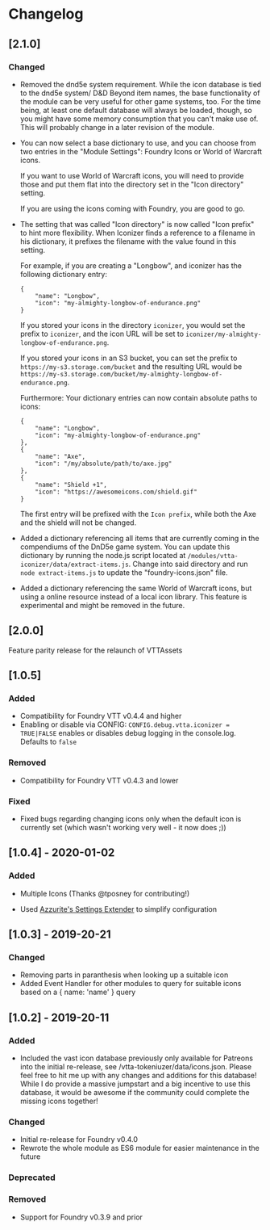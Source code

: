 # Changelog

## [2.1.0]

### Changed

- Removed the dnd5e system requirement. While the icon database is tied to the dnd5e system/ D&D Beyond item names, the base functionality of the module can be very useful for other game systems, too. For the time being, at least one default database will always be loaded, though, so you might have some memory consumption that you can't make use of. This will probably change in a later revision of the module.

- You can now select a base dictionary to use, and you can choose from two entries in the "Module Settings": Foundry Icons or World of Warcraft icons.

  If you want to use World of Warcraft icons, you will need to provide those and put them flat into the directory set in the "Icon directory" setting.

  If you are using the icons coming with Foundry, you are good to go.

- The setting that was called "Icon directory" is now called "Icon prefix" to hint more flexibility. When Iconizer finds a reference to a filename in his dictionary, it prefixes the filename with the value found in this setting.

  For example, if you are creating a "Longbow", and iconizer has the following dictionary entry:

  ```
  {
      "name": "Longbow",
      "icon": "my-almighty-longbow-of-endurance.png"
  }
  ```

  If you stored your icons in the directory `iconizer`, you would set the prefix to `iconizer`, and the icon URL will be set to `iconizer/my-almighty-longbow-of-endurance.png`.

  If you stored your icons in an S3 bucket, you can set the prefix to `https://my-s3.storage.com/bucket` and the resulting URL would be `https://my-s3.storage.com/bucket/my-almighty-longbow-of-endurance.png`.

  Furthermore: Your dictionary entries can now contain absolute paths to icons:

  ```
  {
      "name": "Longbow",
      "icon": "my-almighty-longbow-of-endurance.png"
  },
  {
      "name": "Axe",
      "icon": "/my/absolute/path/to/axe.jpg"
  },
  {
      "name": "Shield +1",
      "icon": "https://awesomeicons.com/shield.gif"
  }
  ```

  The first entry will be prefixed with the `Icon prefix`, while both the Axe and the shield will not be changed.

- Added a dictionary referencing all items that are currently coming in the compendiums of the DnD5e game system. You can update this dictionary by running the node.js script located at `/modules/vtta-iconizer/data/extract-items.js`. Change into said directory and run `node extract-items.js` to update the "foundry-icons.json" file.

- Added a dictionary referencing the same World of Warcraft icons, but using a online resource instead of a local icon library. This feature is experimental and might be removed in the future.

## [2.0.0]

Feature parity release for the relaunch of VTTAssets

## [1.0.5]

### Added

- Compatibility for Foundry VTT v0.4.4 and higher
- Enabling or disable via CONFIG: `CONFIG.debug.vtta.iconizer = TRUE|FALSE` enables or disables debug logging in the console.log. Defaults to `false`

### Removed

- Compatibility for Foundry VTT v0.4.3 and lower

### Fixed

- Fixed bugs regarding changing icons only when the default icon is currently set (which wasn't working very well - it now does ;))

## [1.0.4] - 2020-01-02

### Added

- Multiple Icons (Thanks @tposney for contributing!)

- Used [Azzurite's Settings Extender](https://gitlab.com/foundry-azzurite/settings-extender) to simplify configuration

## [1.0.3] - 2019-20-21

### Changed

- Removing parts in paranthesis when looking up a suitable icon
- Added Event Handler for other modules to query for suitable icons based on a { name: 'name' } query

## [1.0.2] - 2019-20-11

### Added

- Included the vast icon database previously only available for Patreons into the initial re-release, see /vtta-tokeniuzer/data/icons.json. Please feel free to hit me up with any changes and additions for this database! While I do provide a massive jumpstart and a big incentive to use this database, it would be awesome if the community could complete the missing icons together!

### Changed

- Initial re-release for Foundry v0.4.0
- Rewrote the whole module as ES6 module for easier maintenance in the future

### Deprecated

### Removed

- Support for Foundry v0.3.9 and prior
